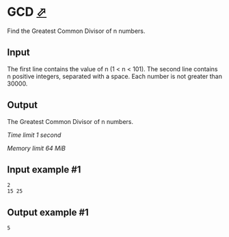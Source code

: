 # GCD [⬀](https://www.e-olymp.com/en/contests/8860/problems/76518)

Find the Greatest Common Divisor of n numbers.

## Input

The first line contains the value of n (1 < n < 101). The second line contains n positive integers, separated with a space. Each number is not greater than 30000.

## Output

The Greatest Common Divisor of n numbers.

*Time limit 1 second*

*Memory limit 64 MiB*

## Input example #1

```
2
15 25
```

## Output example #1

```
5
```
